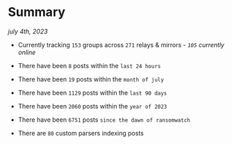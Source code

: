 
# Summary
_july 4th, 2023_

- Currently tracking `153` groups across `271` relays & mirrors - _`105` currently online_

- There have been `8` posts within the `last 24 hours`

- There have been `19` posts within the `month of july`

- There have been `1129` posts within the `last 90 days`

- There have been `2060` posts within the `year of 2023`

- There have been `6751` posts `since the dawn of ransomwatch`

- There are `80` custom parsers indexing posts
